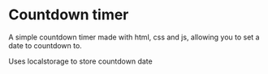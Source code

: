 # Countdown timer
A simple countdown timer made with html, css and js, allowing you to set a date to countdown to.

Uses localstorage to store countdown date
